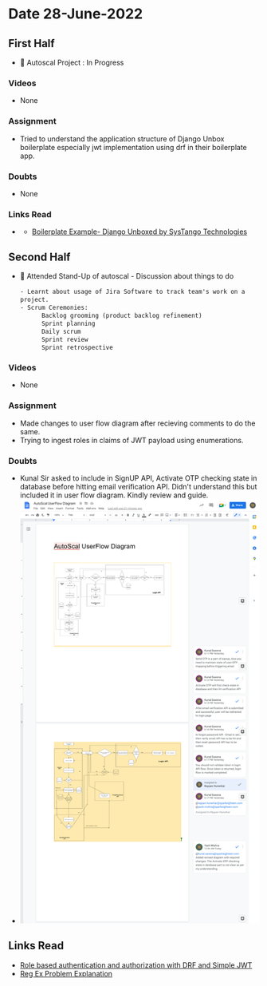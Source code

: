 # Date 28-June-2022

## First Half

- 🔄 Autoscal Project : In Progress

### Videos

- None

### Assignment

- Tried to understand the application structure of Django Unbox boilerplate especially jwt implementation using drf in their boilerplate app.

### Doubts

- None

### Links Read

- - [Boilerplate Example- Django Unboxed by SysTango Technologies](https://github.com/SystangoTechnologies/DjangoUnboxed?utm_source=social%20media&utm_medium=medium)

## Second Half

- 🔄 Attended Stand-Up of autoscal - Discussion about things to do

  ```
  - Learnt about usage of Jira Software to track team's work on a project.
  - Scrum Ceremonies:
        Backlog grooming (product backlog refinement)
        Sprint planning
        Daily scrum
        Sprint review
        Sprint retrospective
  ```

### Videos

- None

### Assignment

- Made changes to user flow diagram after recieving comments to do the same.
- Trying to ingest roles in claims of JWT payload using enumerations.

### Doubts

- Kunal Sir asked to include in SignUP API, Activate OTP checking state in database before hitting email verification API. Didn't understand this but included it in user flow diagram. Kindly review and guide.
- ![Alt text](autoscal-userflow-diagram.png?raw="True")

## Links Read

- [Role based authentication and authorization with DRF and Simple JWT](https://python.plainenglish.io/role-based-authentication-and-authorization-with-djangorestframework-and-simplejwt-d9614d79995c)
- [Reg Ex Problem Explanation](https://stackoverflow.com/questions/267399/how-do-you-match-only-valid-roman-numerals-with-a-regular-expression)
